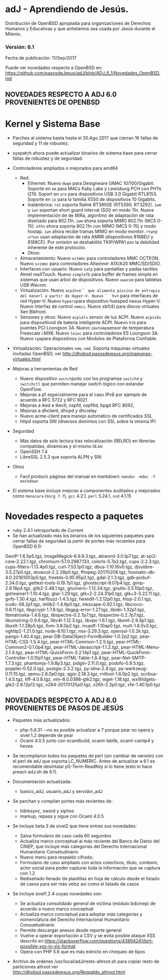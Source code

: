 # adJ - Aprendiendo de Jesús.
Distribución de OpenBSD apropiada para organizaciones de Derechos Humanos
y Educativas y que anhelamos sea usada por Jesús durante el Milenio.

### Versión: 6.1
Fecha de publicación: 11/Sep/2017

Puede ver novedades respecto a OpenBSD en:
  <https://github.com/pasosdeJesus/adJ/blob/ADJ_6_1/Novedades_OpenBSD.md>

## NOVEDADES RESPECTO A ADJ 6.0 PROVENIENTES DE OPENBSD

# Kernel y Sistema Base

* Parches al sistema basta hasta el 30.Ago.2017 que cierran 16 fallas 
  de seguridad y 11 de robustez.
* syspatch ahora puede actualizar binarios de sistema base para cerrar 
  fallas de robustez y de seguridad.
* Controladores ampliados o mejorados para amd64
	* Red:
		* Ethernet: Nuevo ```dwge``` para Designware GMAC 10/100/Gigabit.   Soporte en ```em``` para MACs Kaby Lake y Lewisburg PCH con PHYs I219. Soport en ```ure``` para dispositivos USB 3.0 Gigabit RTL8153.  Soporte en ```ix``` para la familia X550 de dispositivos 10 Gigabits.
		* Inalámbrica: ```ral``` soporta Ralink RT3900E (RT5390, RT3292).  ```iwm``` y ```iwn``` soportan short guard interval (SGI) en modo 11n.  Nueva implementación de de MiRa, algoritmo de adaptación de rata diseñado para 802.11n.  ```iwm``` ahora soporta MIMO 802.11n (MCS 0-15).  ```athn``` ahora soporta 802.11n con MIMO (MCS 0-15) y modo hostap.  ```iwn``` ahora recibe tramas MIMO en modo monitor.  ```rtwn```y ```urtwn``` usan adaptación de rata AMRR (dispositivios 8188EU y 8188CE).  Por omisión se deshabilitó TKIP/WPA1 por la debilidad inherente de este protocolo.
		* Otros: 
	* Almacenamiento: Nuevo ```octmmc``` para controladores MMC OCTEON.  Nuevo ```sximmc```  para controladores Allwinner A1X/A20 MMC/SD/SDIO.  
	* Interfaces con usuario: Nuevo ```iatp``` para pantaillas y padas tactiles Atmel maXTouch.  Nuevo ```simplefb```  para buffer de frames simple en sistemas que usan árbol de dispositivos. Nuevo ```uwacom``` para tabletas USB Wacom.
	* Virtualización: Nuevo ```acpihve`` que alimenta piscina de entropia del kenerl a partir de Hyper-V. Nuevo ` `hvn``` para interfaces de red Hyper-V.  Nuevo ```hyperv```para dispositivo huesped nexus Hyper-V.  Nuevo interfaz de control ```vmmci```. Nuevo xbf(4) para discos virtuales Xen Blkfront.
	* Sensores y otros: Nuevo ```acpials``` sensor de luz ACPI.  Nuevo ```acpisbs``` para dispositivod de bateria inteligente ACPI. Nuevo ```htb``` para puentes PCI Loongson 3A.   Nuevo ```imxtemp```sensor de temperatura Freescale i.MX6.  Nuevo ```leioc``` para controladores ES Loongson 3A.  Nuevo ```tpm```para dispositivos con Modulos de Plataforma Confiable.
* Virtualización: Operacionales ```vmm```, ```vmd```. Soporta máquinas virtuales invitadas OpenBSD, ver http://dhobsd.pasosdejesus.org/maquinas-virtuales.html
* Mejoras a herramientas de Red
	* Nuevo dispositivo ```switch```junto con los programas ```switchd```  y ```switchctl``` que permiten manejar switch lógico con estandar OpenFlow.
	* Mejoras a pf especialmente para el caso IPv6 por ejemplo de acuerdo a RFC 5722 y RFC 8021
	* Mejoras a iked e ikectl, ospfd, ospf6d,  bpgd RFC 8092,
	* Mejoras a dhclient, dhcpd y dhcrelay
	* Nuevo acme-client para manejo automático de certificados SSL 
	* httpd soporta SNI (diversos dominios con SSL sobre la imisma IP)

* Seguridad
	* Más datos de solo lectura tras relocalización (RELRO) en librerías compatidas, dinámicas y el mismo ld.so
	* OpenSSH 7.4
	* LibreSSL 2.5.3 que soporta ALPN  y SNI

* Otros
	* Facil producir páginas del manual en markdown: `mandoc -mdoc -T markdown`

* El sistema base incluye mejoras a componentes auditados y mejorados 
  como ```Xenocara``` (```Xorg 7.7```), ```gcc``` 4.2.1, ```perl``` 5.24.1, 
  ```nsd``` 4.1.15



# Novedades respecto a paquetes 

* ruby 2.4.1 retroportado de Current
* Se han actualizado más los binarios de los siguientes paquetes para
cerrar fallas de seguridad (a partir de portes más recientes para 
OpenBSD 6.1):

GeoIP-1.6.5p5.tgz, ImageMagick-6.9.8.3.tgz, abiword-3.0.1p7.tgz, 
at-spi2-core-2.22.1.tgz, chromium-57.0.2987.133, colorls-5.7p2.tgz, 
cups-2.2.3.tgz, cups-filters-1.13.4p0.tgz, curl-7.53.1p0.tgz, 
dbus-1.10.16v0.tgz, djvulibre-3.5.27p0.tgz, dovecot-2.2.28p0.tgz, 
ffmpeg-20170208.tgz, foomatic-db-4.0.20161003p0.tgz, freetds-0.95.95p2.tgz, 
gdal-2.1.3.tgz, gdk-pixbuf-2.34.0.tgz, gettext-tools-0.19.7p1.tgz, 
ghostscript-9.07p4.tgz, gimp-2.8.18p4.tgz, glib2-2.48.1.tgz, 
gnumeric-1.12.34.tgz, gnutls-3.5.10p0.tgz, gstreamer1-1.10.4.tgz, 
gtar-1.29.tgz, gtk+2-2.24.31p0.tgz, gtk+3-3.22.11.tgz, 
gvfs-1.30.4.tgz, harfbuzz-1.4.5.tgz, 
hexedit-1.2.12p0.tgz, htop-2.0.1.tgz, icu4c-58.2p1.tgz, 
imlib2-1.4.9p0.tgz, inkscape-0.92.1.tgz, libcroco-0.6.11.tgz, 
libgcrypt-1.7.8.tgz, libgpg-error-1.27.tgz, libidn-1.32p1.tgz, 
libmatroska-1.4.6.tgz, libspectre-0.2.7p7.tgz, libspectre-0.2.7p7.tgz, 
libunistring-0.9.6.tgz, libv4l-1.12.3.tgz, libvpx-1.6.1.tgz, 
libxml-2.9.4p1.tgz, libxslt-1.1.28p5.tgz, llvm-3.8.0p2.tgz, 
mupdf-1.10ap0.tgz, mutt-1.8.0v3.tgz, nghttp2-1.21.0.tgz, 
node-6.10.1.tgz, nss-3.29.3.tgz, openssl-1.0.2k.tgz, 
pango-1.40.4.tgz, pear-DB-DataObject-FormBuilder-1.0.2p2.tgz, 
pear-HTML-CSS-1.5.4.tgz, pear-HTML-Common-1.2.5.tgz, 
pear-HTML-Common2-0.1.0p4.tgz, pear-HTML-Javascript-1.1.2.tgz, 
pear-HTML-Menu-2.1.4.tgz, pear-HTML-QuickForm-3.2.14p1.tgz, 
pear-HTML-QuickForm-Controller-1.0.10p1.tgz, pear-HTML-Table-1.8.4.tgz, 
pear-Net-SMTP-1.7.3.tgz, phantomjs-1.9.8p3.tgz, 
pidgin-2.11.0.tgz, podofo-0.9.5.tgz, poppler-0.52.0.tgz, 
postgis-2.3.2.tgz, py-idna-2.4.tgz, py-werkzeug-0.11.15.tgz, 
qemu-2.8.0p0.tgz, qgis-2.18.3.tgz, rrdtool-1.6.0p2.tgz, 
scribus-1.4.5.tgz, tiff-4.0.8.tgz, vim-8.0.0388-gtk2.tgz, 
wget-1.18.tgz, wxWidgets-gtk2-2.8.12p12.tgz, x264-20170125p0.tgz, 
x265-2.3p0.tgz, xfe-1.40.1p0.tgz

## NOVEDADES RESPECTO A ADJ 6.0 PROVENIENTES DE PASOS DE JESÚS

* Paquetes más actualizados: 
	- php-5.6.31 --no es posible actualizar a 7 porque pear no opera y
		sivel 1.2 depende de pear
	- Ocaml 4.0.5 junto con ocamlbuild, ocaml-labltk, ocaml-camlp4 y hevea

* Se recompilaron todos los paquetes de perl (sin cambiar de versión) con
  el perl de adJ que soporta LC_NUMERIC.  Antes de actualizar a 6.1
  es recomendable desintalar p5-Term-ReadKey si lo tiene (esto lo 
  hace preact-adJ.sh de 6.1).


* Documentación actualizada:
	- basico_adJ, usuario_adJ y servidor_adJ

* Se parchan y compilan portes más recientes de:
	- biblesync, sword y xiphos
	- markup, repasa y sigue con Ocaml 4.0.5

* Se incluye beta 3 de sivel2 que tiene entres sus novedades:
	- Salva formulario de caso cada 60 segundos
	- Actualiza marco conceptual al más reciente del Banco de Datos del 
	  CINEP, que incluye más categorias del Derecho Internacional 
	  Humanitario Consetudinario
	- Nuevo menú para respaldo cifrado;
	- Formulario de caso ampliado con actos colectivos, título, contexto, 
	  actor social para poder capturar toda la información que se captura 
	  con 1.2
	- Rediseñado llenado de plantillas en hoja de cálculo desde el 
	  listado de casos para ser más veloz así como el listado de casos

* Se incluye sivel1.2.4 cuyas novedades son:
	- Se actualiza consolidado general de víctima (módulo bdcinep) de 
	  acuerdo a nuevo marco conceptual
	- Actualiza marco conceptual para adoptar más categorias y 
	  nomenclatura del Derecho Internacional Humanitario Consuetudinario
	- Permite descargar anexos desde reporte general
	- Vuelve a operar exportación a CSV y se evita posible ataque XSS
	  descrito en https://stackoverflow.com/questions/43894241/birt-possible-xss-in-xls-format
	- Opera con PHP 5.6 que es más estricto en chequeo de tipos

* Archivo de ordenes /usr/local/adJ/resto-altroot.sh para copiar 
  resto de particiones altroot ver 
  <http://dhobsd.pasosdejesus.org/Respaldo_altroot.html>


